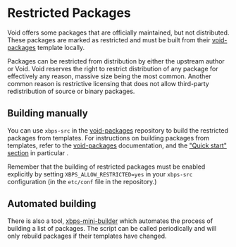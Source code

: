 # Restricted Packages

Void offers some packages that are officially maintained, but not distributed.
These packages are marked as restricted and must be built from their
[void-packages](https://github.com/void-linux/void-packages) template locally.

Packages can be restricted from distribution by either the upstream author or
Void. Void reserves the right to restrict distribution of any package for
effectively any reason, massive size being the most common. Another common
reason is restrictive licensing that does not allow third-party redistribution
of source or binary packages.

## Building manually

You can use `xbps-src` in the
[void-packages](https://github.com/void-linux/void-packages) repository to build
the restricted packages from templates. For instructions on building packages
from templates, refer to the
[void-packages](https://github.com/void-linux/void-packages) documentation, and the ["Quick start" section](https://github.com/void-linux/void-packages#quick-start) in particular .

Remember that the building of restricted packages must be enabled explicitly by
setting `XBPS_ALLOW_RESTRICTED=yes` in your `xbps-src` configuration (in the
`etc/conf` file in the repository.)

## Automated building

There is also a tool,
[xbps-mini-builder](https://github.com/the-maldridge/xbps-mini-builder) which
automates the process of building a list of packages. The script can be called
periodically and will only rebuild packages if their templates have changed.
